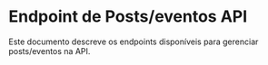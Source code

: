 # Endpoint de Posts/eventos API
Este documento descreve os endpoints disponíveis para gerenciar posts/eventos na API.